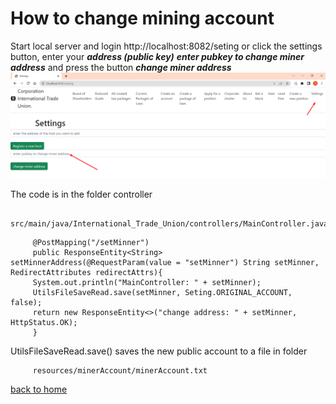 # How to change mining account

Start local server and login http://localhost:8082/seting
or click the settings button, enter your ***address (public key)***
***enter pubkey to change miner address*** and press the button
***change miner address***
![change miner address](../screenshots/change-minerEng.png)

The code is in the folder controller
````
     src/main/java/International_Trade_Union/controllers/MainController.java
````
````
     @PostMapping("/setMinner")
     public ResponseEntity<String> setMinnerAddress(@RequestParam(value = "setMinner") String setMinner, RedirectAttributes redirectAttrs){
     System.out.println("MainController: " + setMinner);
     UtilsFileSaveRead.save(setMinner, Seting.ORIGINAL_ACCOUNT, false);
     return new ResponseEntity<>("change address: " + setMinner, HttpStatus.OK);
     }
````

UtilsFileSaveRead.save() saves the new public account to a file
in folder
````
     resources/minerAccount/minerAccount.txt
````

[back to home](./documentationEng.md)